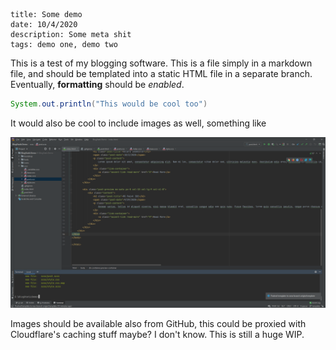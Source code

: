 ```
title: Some demo
date: 10/4/2020
description: Some meta shit
tags: demo one, demo two
```

This is a test of my blogging software. This is a file simply in a markdown file, and should be templated into a static HTML file in a separate branch. Eventually, **formatting** should be _enabled_.

[//]: <> "End preview"

```Java
System.out.println("This would be cool too")
```

It would also be cool to include images as well, something like

![Alt text](foo.png)

Images should be available also from GitHub, this could be proxied with Cloudflare's caching stuff maybe? I don't know. This is still a huge WIP.